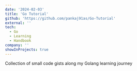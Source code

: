 ```yaml
---
date: '2024-02-03'
title: 'Go Tutorial'
github: 'https://github.com/pankaj91as/Go-Tutorial'
external: ''
tech:
  - Go
  - Learning
  - Handbook
company: ''
showInProjects: true
---
```


Collection of small code gists along my Golang learning journey
